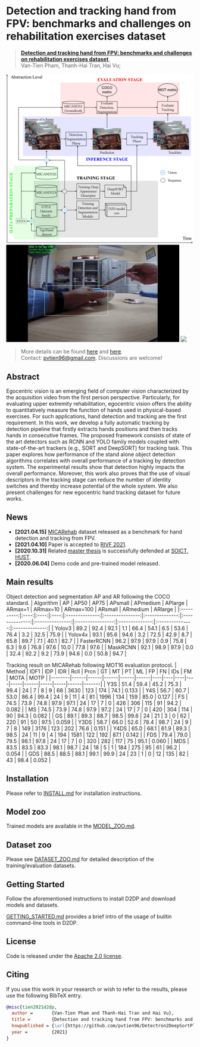 # Detection and tracking hand from FPV: benchmarks and challenges on rehabilitation exercises dataset
> [**Detection and tracking hand from FPV: benchmarks and challenges on rehabilitation exercises dataset**](https://drive.google.com/file/d/1rO0RTKC0oQ6smXz8R9Ea0O4PaffoGh6N/view?usp=sharing),            
> Van-Tien Pham, Thanh-Hai Tran, Hai Vu;        

![](readme/proposedFramework.png)
<img src="readme/bowl.gif" width="465"/>   <img src="readme/toy.gif" width="465"/>

> More details can be found [here](https://drive.google.com/drive/folders/1dNum1GOpYlmHObAR3JvAZqZjTQt1LxRT?usp=sharing) and [here](https://youtube.com/playlist?list=PLWBYzJD_wkfs1yHwuUp2Gq9HGCfF5lWiF).\
> Contact: [pvtien96@gmail.com](mailto:pvtien96@gmail.com). Discussions are welcome!

## Abstract
Egocentric vision is an emerging field of computer vision characterized by the acquisition video from the first person perspective. Particularly, for evaluating upper extremity rehabilitation, egocentric vision offers the ability to quantitatively measure the function of hands used in physical-based exercises. For such applications, hand detection and tracking are the first requirement. In this work, we develop a fully automatic tracking by detection pipeline that firstly extracts hands positions and then tracks hands in consecutive frames. The proposed framework consists of state of the art detectors such as RCNN and YOLO family models coupled with state-of-the-art trackers (e.g., SORT and DeepSORT) for tracking task. This paper explores how performance of the stand alone object detection algorithms correlates with overall performance of a tracking by detection system. The experimental results show that detection highly impacts the overall performance. Moreover, this work also proves that the use of visual descriptors in the tracking stage can reduce the number of identity switches and thereby increase potential of the whole system. We also present challenges for new egocentric hand tracking dataset for future works.

## News
- **[2021.04.15]** [MICARehab](https://drive.google.com/file/d/1ICEgkyGkPQRTa7eY1gMkbMxx-XFVQTk3/view?usp=sharing) dataset released as a benchmark for hand detection and tracking from FPV.
- **[2021.04.10]** Paper is accepted to [RIVF 2021](http://rivf.net/#/).
- **[2020.10.31]** Related [master thesis](https://drive.google.com/file/d/1baZPGa51-un6Gs2KTctRDWQFp_VY2gdN/view?usp=sharing) is successfully defended at [SOICT, HUST](https://soict.hust.edu.vn/).
- **[2020.06.04]** Demo code and pre-trained model released.


## Main results

Object detection and segmentation AP and AR following the COCO standard.
|  Algorithm |  AP  | AP50 | AP75 | APsmall | APmedium | APlarge | ARmax=1 | ARmax=10 | ARmax=100 | ARsmall | ARmedium | ARlarge |
|:----------:|:----:|:----:|:----:|:--------------:|:---------------:|:--------------:|:--------------:|:---------------:|:----------------:|:--------------:|:---------------:|:--------------:|
|   Yolov3   | 89.2 | 92.4 | 92.1 |       1.1      |       66.4      |      54.1      |       6.5      |       53.6      |       76.4       |       3.2      |       32.5      |      75.9      |
|   Yolov4x  | 93.1 | 95.6 | 94.6 |       3.2      |       72.5      |      42.9      |       8.7      |       65.8      |       89.7       |       7.1      |       40.1      |      82.7      |
| FasterRCNN | 96.2 | 97.9 | 97.9 |       0.9      |       75.8      |       6.3      |       9.6      |       76.8      |       97.6       |      10.0      |       77.8      |      97.6      |
|  MaskRCNN  | 92.1 | 98.9 | 97.9 |       0.0      |       32.4      |      92.2      |       9.2      |       73.9      |       94.6       |       0.0      |       50.8      |      94.7      |

Tracking result on MICARehab following MOT16 evaluation protocol.
| Method | IDF1 | IDP  | IDR  | Rcll | Prcn | GT | MT | PT | ML | FP  | FN   | IDs | FM  | MOTA | MOTP  |
|--------|------|------|------|------|------|----|----|----|----|-----|------|-----|-----|------|-------|
| Y3S    | 51.4 | 59.4 | 45.2 | 75.3 | 99.4 | 24 | 7  | 8  | 9  | 68  | 3630 | 123 | 174 | 74.1 | 0.133 |
| Y4S    | 56.7 | 60.7 | 53.0 | 86.4 | 99.4 | 24 | 9  | 11 | 4  | 81  | 1996 | 134 | 159 | 85.0 | 0.127 |
| FS     | 74.5 | 73.9 | 74.8 | 97.9 | 97.1 | 24 | 17 | 7  | 0  | 426 | 306  | 115 | 91  | 94.2 | 0.082 |
| MS     | 74.5 | 73.9 | 74.8 | 97.9 | 97.2 | 24 | 17 | 7  | 0  | 420 | 304  | 114 | 90  | 94.3 | 0.082 |
| GS     | 89.1 | 89.3 | 88.7 | 98.5 | 99.6 | 24 | 21 | 3  | 0  | 62  | 220  | 91  | 50  | 97.5 | 0.059 |
| Y3DS   | 58.7 | 66.0 | 52.6 | 78.4 | 98.7 | 24 | 9  | 7  | 8  | 149 | 3176 | 123 | 202 | 76.6 | 0.151 |
| Y4DS   | 65.0 | 68.1 | 61.9 | 89.3 | 98.5 | 24 | 11 | 9  | 4  | 194 | 1581 | 122 | 192 | 87.1 | 0.142 |
| FDS    | 79.4 | 79.0 | 79.5 | 98.1 | 97.8 | 24 | 17 | 7  | 0  | 320 | 282  | 117 | 75  | 95.1 | 0.060 |
| MDS    | 83.5 | 83.5 | 83.3 | 98.1 | 98.7 | 24 | 18 | 5  | 1  | 184 | 275  | 95  | 61  | 96.2 | 0.054 |
| GDS    | 88.5 | 88.5 | 88.1 | 99.1 | 99.9 | 24 | 23 | 1  | 0  | 12  | 135  | 82  | 43  | 98.4 | 0.052 |

## Installation

Please refer to [INSTALL.md](readme/INSTALL.md) for installation instructions.

## Model zoo

Trained models are available in the [MODEL_ZOO.md](readme/MODEL_ZOO.md).

## Dataset zoo

Please see [DATASET_ZOO.md](readme/DATASET_ZOO.md) for detailed description of the training/evaluation datasets.

## Getting Started

Follow the aforementioned instructions to install D2DP and download models and datasets.

[GETTING_STARTED.md](readme/GETTING_STARTED.md) provides a brief intro of the usage of builtin command-line tools in D2DP.

## License

Code is released under the [Apache 2.0 license](LICENSE).

## Citing

If you use this work in your research or wish to refer to the results, please use the following BibTeX entry.

```BibTeX
@misc{tien2021d2dp,
  author =       {Van-Tien Pham and Thanh-Hai Tran and Hai Vu},
  title =        {Detection and tracking hand from FPV: benchmarks and challenges on rehabilitation exercises dataset},
  howpublished = {\url{https://github.com/pvtien96/Detectron2DeepSortPlus}},
  year =         {2021}
}
```
